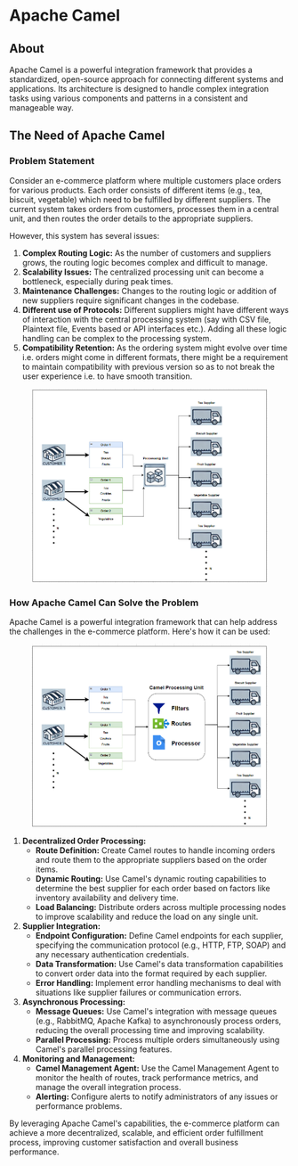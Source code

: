 # Apache Camel

## About

Apache Camel is a powerful integration framework that provides a standardized, open-source approach for connecting different systems and applications. Its architecture is designed to handle complex integration tasks using various components and patterns in a consistent and manageable way.

## The Need of Apache Camel

### Problem Statement

Consider an e-commerce platform where multiple customers place orders for various products. Each order consists of different items (e.g., tea, biscuit, vegetable) which need to be fulfilled by different suppliers. The current system takes orders from customers, processes them in a central unit, and then routes the order details to the appropriate suppliers.

However, this system has several issues:

1. **Complex Routing Logic:** As the number of customers and suppliers grows, the routing logic becomes complex and difficult to manage.
2. **Scalability Issues:** The centralized processing unit can become a bottleneck, especially during peak times.
3. **Maintenance Challenges:** Changes to the routing logic or addition of new suppliers require significant changes in the codebase.
4. **Different use of Protocols:** Different suppliers might have different ways of interaction with the central processing system (say with CSV file, Plaintext file, Events based or API interfaces etc.). Adding all these logic handling can be complex to the processing system.
5. **Compatibility Retention:** As the ordering system might evolve over time i.e. orders might come in different formats, there might be a requirement to maintain compatibility with previous version so as to not break the user experience i.e. to have smooth transition.

<figure><img src="../../../.gitbook/assets/image (281).png" alt="" width="563"><figcaption></figcaption></figure>

### How Apache Camel Can Solve the Problem

Apache Camel is a powerful integration framework that can help address the challenges in the e-commerce platform. Here's how it can be used:

<figure><img src="../../../.gitbook/assets/image (282).png" alt="" width="563"><figcaption></figcaption></figure>

1. **Decentralized Order Processing:**
   * **Route Definition:** Create Camel routes to handle incoming orders and route them to the appropriate suppliers based on the order items.
   * **Dynamic Routing:** Use Camel's dynamic routing capabilities to determine the best supplier for each order based on factors like inventory availability and delivery time.
   * **Load Balancing:** Distribute orders across multiple processing nodes to improve scalability and reduce the load on any single unit.
2. **Supplier Integration:**
   * **Endpoint Configuration:** Define Camel endpoints for each supplier, specifying the communication protocol (e.g., HTTP, FTP, SOAP) and any necessary authentication credentials.
   * **Data Transformation:** Use Camel's data transformation capabilities to convert order data into the format required by each supplier.
   * **Error Handling:** Implement error handling mechanisms to deal with situations like supplier failures or communication errors.
3. **Asynchronous Processing:**
   * **Message Queues:** Use Camel's integration with message queues (e.g., RabbitMQ, Apache Kafka) to asynchronously process orders, reducing the overall processing time and improving scalability.
   * **Parallel Processing:** Process multiple orders simultaneously using Camel's parallel processing features.
4. **Monitoring and Management:**
   * **Camel Management Agent:** Use the Camel Management Agent to monitor the health of routes, track performance metrics, and manage the overall integration process.
   * **Alerting:** Configure alerts to notify administrators of any issues or performance problems.

By leveraging Apache Camel's capabilities, the e-commerce platform can achieve a more decentralized, scalable, and efficient order fulfillment process, improving customer satisfaction and overall business performance.





